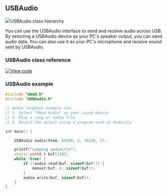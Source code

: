 ## USBAudio

<span class="images">![](https://os.mbed.com/docs/v5.9/feature-hal-spec-usb-device-doxy/class_u_s_b_audio.png)<span>USBAudio class hierarchy</span></span>

You can use the USBAudio interface to send and receive audio across USB. By selecting a USBAudio device as your PC's speaker output, you can send audio data. You can also use it as your PC's microphone and receive sound sent by USBAudio.

### USBAudio class reference

[![View code](https://www.mbed.com/embed/?type=library)](https://os.mbed.com/docs/v5.10/feature-hal-spec-usb-device-doxy/class_u_s_b_audio.html)

### USBAudio example

```C++
#include "mbed.h"
#include "USBAudio.h"

// Audio loopback example use:
// 1. Select "Mbed Audio" as your sound device
// 2. Play a song or audio file
// 3. Record the output using a program such as Audacity

int main() {

    USBAudio audio(true, 44100, 2, 44100, 2);

    printf("Looping audio\r\n");
    static uint8_t buf[128];
    while (true) {
        if (!audio.read(buf, sizeof(buf))) {
            memset(buf, 0, sizeof(buf));
        }
        audio.write(buf, sizeof(buf));
    }
}
```

